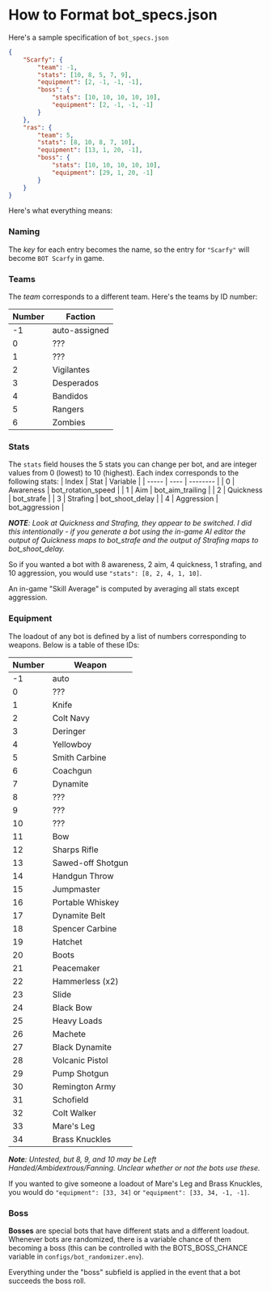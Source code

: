 # How to Format bot_specs.json

Here's a sample specification of `bot_specs.json`
```json
{
    "Scarfy": {
        "team": -1,
        "stats": [10, 8, 5, 7, 9],
        "equipment": [2, -1, -1, -1],
        "boss": {
            "stats": [10, 10, 10, 10, 10],
            "equipment": [2, -1, -1, -1]
        }
    },
    "ras": {
        "team": 5,
        "stats": [8, 10, 8, 7, 10],
        "equipment": [13, 1, 20, -1],
        "boss": {
            "stats": [10, 10, 10, 10, 10],
            "equipment": [29, 1, 20, -1]
        }
    }
}
```
Here's what everything means:

### Naming
The *key* for each entry becomes the name, so the entry for `"Scarfy"` will become `BOT Scarfy` in game.

### Teams
The *team* corresponds to a different team. Here's the teams by ID number:

| Number | Faction |
| ------ | ------- |
| -1 | auto-assigned |
| 0 | ??? |
| 1 | ??? |
| 2 | Vigilantes |
| 3 | Desperados |
| 4 | Bandidos |
| 5 | Rangers |
| 6 | Zombies |

### Stats
The `stats` field houses the 5 stats you can change per bot, and are integer values from 0 (lowest) to 10 (highest). Each index corresponds to the following stats:
| Index | Stat | Variable |
| ----- | ---- | -------- |
| 0 | Awareness | bot_rotation_speed |
| 1 | Aim | bot_aim_trailing |
| 2 | Quickness | bot_strafe |
| 3 | Strafing | bot_shoot_delay |
| 4 | Aggression | bot_aggression |

***NOTE**: Look at Quickness and Strafing, they appear to be switched. I did this intentionally - if you generate a bot using the in-game AI editor the output of Quickness maps to bot_strafe and the output of Strafing maps to bot_shoot_delay.*

So if you wanted a bot with 8 awareness, 2 aim, 4 quickness, 1 strafing, and 10 aggression, you would use `"stats": [8, 2, 4, 1, 10]`.

An in-game "Skill Average" is computed by averaging all stats except aggression.

### Equipment

The loadout of any bot is defined by a list of numbers corresponding to weapons. Below is a table of these IDs:

| Number | Weapon |
| ------ | ------ |
| -1  | auto |
| 0 | ??? |
| 1 | Knife |
| 2 | Colt Navy |
| 3 | Deringer |
| 4 | Yellowboy |
| 5 | Smith Carbine |
| 6 | Coachgun |
| 7 | Dynamite |
| 8 | ??? |
| 9 | ??? |
| 10 | ??? |
| 11 | Bow |
| 12 | Sharps Rifle |
| 13 | Sawed-off Shotgun |
| 14 | Handgun Throw |
| 15 | Jumpmaster |
| 16 | Portable Whiskey |
| 17 | Dynamite Belt |
| 18 | Spencer Carbine |
| 19 | Hatchet |
| 20 | Boots |
| 21 | Peacemaker |
| 22 | Hammerless (x2) |
| 23 | Slide |
| 24 | Black Bow |
| 25 | Heavy Loads |
| 26 | Machete |
| 27 | Black Dynamite |
| 28 | Volcanic Pistol |
| 29 | Pump Shotgun |
| 30 | Remington Army |
| 31 | Schofield |
| 32 | Colt Walker |
| 33 | Mare's Leg |
| 34 | Brass Knuckles |

***Note**: Untested, but 8, 9, and 10 may be Left Handed/Ambidextrous/Fanning. Unclear whether or not the bots use these.*

If you wanted to give someone a loadout of Mare's Leg and Brass Knuckles, you would do `"equipment": [33, 34]` or `"equipment": [33, 34, -1, -1]`.

### Boss
**Bosses** are special bots that have different stats and a different loadout. Whenever bots are randomized, there is a variable chance of them becoming a boss (this can be controlled with the BOTS_BOSS_CHANCE variable in `configs/bot_randomizer.env`).

Everything under the "boss" subfield is applied in the event that a bot succeeds the boss roll.